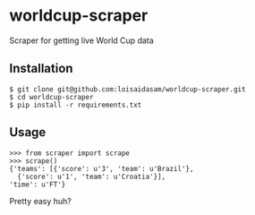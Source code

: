 worldcup-scraper
================

Scraper for getting live World Cup data

## Installation

    $ git clone git@github.com:loisaidasam/worldcup-scraper.git
    $ cd worldcup-scraper
    $ pip install -r requirements.txt

## Usage

    >>> from scraper import scrape
    >>> scrape()
    {'teams': [{'score': u'3', 'team': u'Brazil'},
      {'score': u'1', 'team': u'Croatia'}],
    'time': u'FT'}

Pretty easy huh?
